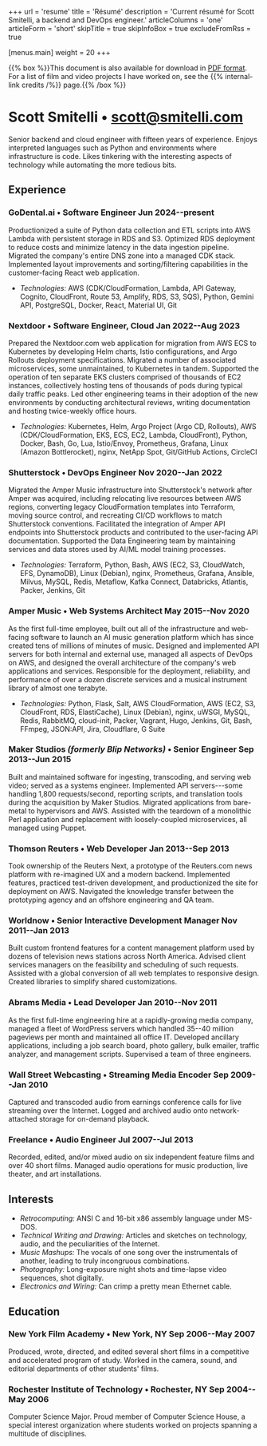 +++
url = 'resume'
title = 'Résumé'
description = 'Current résumé for Scott Smitelli, a backend and DevOps engineer.'
articleColumns = 'one'
articleForm = 'short'
skipTitle = true
skipInfoBox = true
excludeFromRss = true

[menus.main]
weight = 20
+++

{{% box %}}This document is also available for download in <a href="scott-smitelli.pdf" rel="alternate" type="application/pdf">PDF format</a>. For a list of film and video projects I have worked on, see the {{% internal-link credits /%}} page.{{% /box %}}

# Scott Smitelli &bull; scott@smitelli.com

Senior backend and cloud engineer with fifteen years of experience. Enjoys interpreted languages such as Python and environments where infrastructure is code. Likes tinkering with the interesting aspects of technology while automating the more tedious bits.

## Experience

### GoDental.ai &bull; Software Engineer <span class="date-range">Jun 2024--present</span>

Productionized a suite of Python data collection and ETL scripts into AWS Lambda with persistent storage in RDS and S3. Optimized RDS deployment to reduce costs and minimize latency in the data ingestion pipeline. Migrated the company's entire DNS zone into a managed CDK stack. Implemented layout improvements and sorting/filtering capabilities in the customer-facing React web application.

- _Technologies:_ AWS (CDK/CloudFormation, Lambda, API Gateway, Cognito, CloudFront, Route 53, Amplify, RDS, S3, SQS), Python, Gemini API, PostgreSQL, Docker, React, Material UI, Git

### Nextdoor &bull; Software Engineer<!-- 4 -->, Cloud <span class="date-range">Jan 2022--Aug 2023</span>

Prepared the Nextdoor.com web application for migration from AWS ECS to Kubernetes by developing Helm charts, Istio configurations, and Argo Rollouts deployment specifications. Migrated a number of associated microservices, some unmaintained, to Kubernetes in tandem. Supported the operation of ten separate EKS clusters comprised of thousands of EC2 instances, collectively hosting tens of thousands of pods during typical daily traffic peaks. Led other engineering teams in their adoption of the new environments by conducting architectural reviews, writing documentation and hosting twice-weekly office hours.

- _Technologies:_ Kubernetes, Helm, Argo Project (Argo CD, Rollouts), AWS (CDK/CloudFormation, EKS, ECS, EC2, Lambda, CloudFront), Python, Docker, Bash, Go, Lua, Istio/Envoy, Prometheus, Grafana, Linux (Amazon Bottlerocket), nginx, NetApp Spot, Git/GitHub Actions, CircleCI

### Shutterstock &bull; DevOps Engineer<!-- III --> <span class="date-range">Nov 2020--Jan 2022</span>

Migrated the Amper Music infrastructure into Shutterstock's network after Amper was acquired, including relocating live resources between AWS regions, converting legacy CloudFormation templates into Terraform, moving source control, and recreating CI/CD workflows to match Shutterstock conventions. Facilitated the integration of Amper API endpoints into Shutterstock products and contributed to the user-facing API documentation. Supported the Data Engineering team by maintaining services and data stores used by AI/ML model training processes.

- _Technologies:_ Terraform, Python, Bash, AWS (EC2, S3, CloudWatch, EFS, DynamoDB), Linux (Debian), nginx, Prometheus, Grafana, Ansible, Milvus, MySQL, Redis, Metaflow, Kafka Connect, Databricks, Atlantis, Packer, Jenkins, Git

### Amper Music &bull; Web Systems Architect <span class="date-range">May 2015--Nov 2020</span>

As the first full-time employee, built out all of the infrastructure and web-facing software to launch an AI music generation platform which has since created tens of millions of minutes of music. Designed and implemented API servers for both internal and external use, managed all aspects of DevOps on AWS, and designed the overall architecture of the company's web applications and services. Responsible for the deployment, reliability, and performance of over a dozen discrete services and a musical instrument library of almost one terabyte.

- _Technologies:_ Python, Flask, Salt, AWS CloudFormation, AWS (EC2, S3, CloudFront, RDS, ElastiCache), Linux (Debian), nginx, uWSGI, MySQL, Redis, RabbitMQ, cloud-init, Packer, Vagrant, Hugo, Jenkins, Git, Bash, FFmpeg, JSON:API, Jira, Cloudflare, G Suite

### Maker Studios _(formerly Blip Networks)_ &bull; Senior Engineer <span class="date-range">Sep 2013--Jun 2015</span>

Built and maintained software for ingesting, transcoding, and serving web video; served as a systems engineer. Implemented API servers---some handling 1,800 requests/second, reporting scripts, and translation tools during the acquisition by Maker Studios. Migrated applications from bare-metal to hypervisors and AWS. Assisted with the teardown of a monolithic Perl application and replacement with loosely-coupled microservices, all managed using Puppet.

### Thomson Reuters &bull; Web Developer <span class="date-range">Jan 2013--Sep 2013</span>

Took ownership of the Reuters Next, a prototype of the Reuters.com news platform with re-imagined UX and a modern backend. Implemented features, practiced test-driven development, and productionized the site for deployment on AWS. Navigated the knowledge transfer between the prototyping agency and an offshore engineering and QA team.

### Worldnow &bull; Senior Interactive Development Manager <span class="date-range">Nov 2011--Jan 2013</span>

Built custom frontend features for a content management platform used by dozens of television news stations across North America. Advised client services managers on the feasibility and scheduling of such requests. Assisted with a global conversion of all web templates to responsive design. Created libraries to simplify shared customizations.

### Abrams Media &bull; Lead Developer <span class="date-range">Jan 2010--Nov 2011</span>

As the first full-time engineering hire at a rapidly-growing media company, managed a fleet of WordPress servers which handled 35--40 million pageviews per month and maintained all office IT. Developed ancillary applications, including a job search board, photo gallery, bulk emailer, traffic analyzer, and management scripts. Supervised a team of three engineers.

### Wall Street Webcasting &bull; Streaming Media Encoder <span class="date-range">Sep 2009--Jan 2010</span>

Captured and transcoded audio from earnings conference calls for live streaming over the Internet. Logged and archived audio onto network-attached storage for on-demand playback.

### Freelance &bull; Audio Engineer <span class="date-range">Jul 2007--Jul 2013</span>

Recorded, edited, and/or mixed audio on six independent feature films and over 40 short films. Managed audio operations for music production, live theater, and art installations.

## Interests

- _Retrocomputing:_ ANSI C and 16-bit x86 assembly language under MS-DOS.
- _Technical Writing and Drawing:_ Articles and sketches on technology, audio, and the peculiarities of the Internet.
- _Music Mashups:_ The vocals of one song over the instrumentals of another, leading to truly incongruous combinations.
- _Photography:_ Long-exposure night shots and time-lapse video sequences, shot digitally.
- _Electronics and Wiring:_ Can crimp a pretty mean Ethernet cable.

## Education

### New York Film Academy &bull; New York, NY <span class="date-range">Sep 2006--May 2007</span>

Produced, wrote, directed, and edited several short films in a competitive and accelerated program of study. Worked in the camera, sound, and editorial departments of other students' films.

### Rochester Institute of Technology &bull; Rochester, NY <span class="date-range">Sep 2004--May 2006</span>

Computer Science Major. Proud member of Computer Science House, a special interest organization where students worked on projects spanning a multitude of disciplines.
